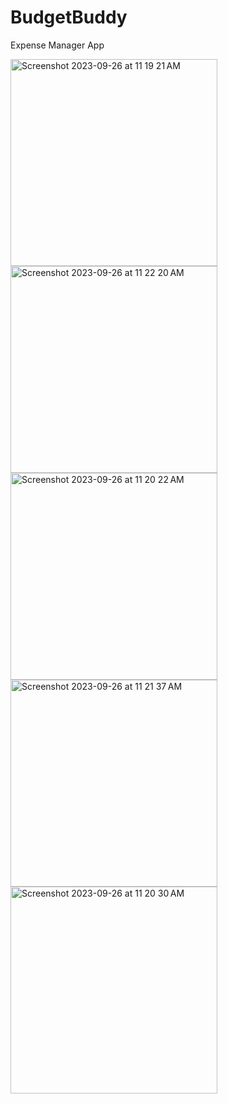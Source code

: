 # BudgetBuddy
Expense Manager App

<img width="331" alt="Screenshot 2023-09-26 at 11 19 21 AM" src="https://github.com/8darsh/BudgetBuddy/assets/86889416/32b46d2c-19f0-452d-a828-2fd63b1646b8">
<img width="331" alt="Screenshot 2023-09-26 at 11 22 20 AM" src="https://github.com/8darsh/BudgetBuddy/assets/86889416/f59e024b-2e93-4c15-81c7-1e0428b2b537">
<img width="331" alt="Screenshot 2023-09-26 at 11 20 22 AM" src="https://github.com/8darsh/BudgetBuddy/assets/86889416/e7b572b6-a283-4bca-bee6-6c19510d9227">
<img width="331" alt="Screenshot 2023-09-26 at 11 21 37 AM" src="https://github.com/8darsh/BudgetBuddy/assets/86889416/3f5c00a0-8790-4281-ae80-b772927cc3c2">
<img width="331" alt="Screenshot 2023-09-26 at 11 20 30 AM" src="https://github.com/8darsh/BudgetBuddy/assets/86889416/11f3f5a2-32ba-4408-8506-1317786b6feb">





